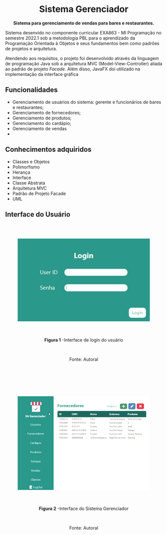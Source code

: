 <h1 align="center">Sistema Gerenciador</h1>
<p align="center"><b>Sistema para gerenciamento de vendas para bares e restaurantes.</b></p>

<p>Sistema desenvido no componente curricular EXA863 - MI Programação no semestre 2022.1 sob a metodologia PBL para o aprendizado da Programação Orientada à Objetos e seus fundamentos bem como padrões de projetos e arquitetura.</p>
<p>Atendendo aos requisitos, o projeto foi desenvolvido através da linguagem de programação Java sob a arquitetura MVC (Model-View-Controller) aliada ao padrão de projeto <i>Facade</i>. Além disso, JavaFX doi utilizado na implementação da interface gráfica  </p>

<h2>Funcionalidades</h2>
<ul>
  <li>Gerenciamento de usuários do sistema: gerente e funcionários de bares e restaurantes;</li>
  <li>Gerenciamento de fornecedores;</li>
  <li>Gerenciamento de produtos;</li>
  <li>Gerenciamento do cardápio;</li>
  <li>Gerenciamento de vendas</li>
  <li></li>
</ul>
<h2>Conhecimentos adquiridos</h2>
<ul>
  <li>Classes e Objetos</li>
  <li>Polimorfismo</li>
  <li>Herança</li>
  <li>Interface</li>
  <li>Classe Abstrata</li>
  <li>Arquitetura MVC</li>
  <li>Padrão de Projeto Facade</li>
  <li>UML</li>  
</ul>

<h2>Interface do Usuário</h2>
<div align="center">
  <figure>  
    <img src="resources/SG Gerenciador login.gif">
    <figcaption>
      <p align="center"><b>Figura 1</b> -Interface de login do usuário</p>
      <p align="center">Fonte: Autoral</p>
    </figcaption>
  </figure>
</div>
<div align="center">
  <figure>  
    <img src="resources/SG Gerenciador.gif">
    <figcaption>
      <p align="center"><b>Figura 2</b> -Interface do Sistema Gerenciador</p>
      <p align="center">Fonte: Autoral</p>
    </figcaption>
  </figure>
</div>
